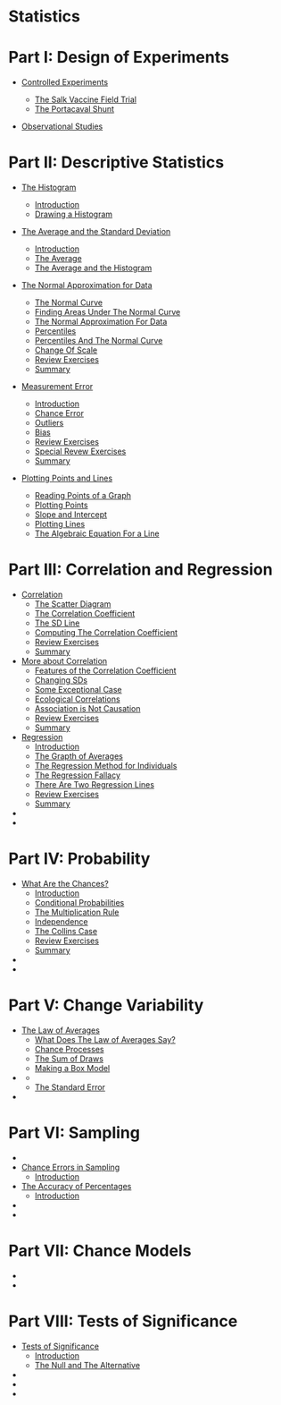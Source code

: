 # Statistics

# Part I: Design of Experiments

- [Controlled Experiments](ch01/ch01.md)

  - [The Salk Vaccine Field Trial](ch01/ch01-01.md)
  - [The Portacaval Shunt](ch01/ch01-02.md)

- [Observational Studies](ch02/ch02.md)

# Part II: Descriptive Statistics

- [The Histogram](ch03/ch03.md)

  - [Introduction](ch03/ch03-01.md)
  - [Drawing a Histogram](ch03/ch03-02.md)

- [The Average and the Standard Deviation](ch04/ch04.md)

  - [Introduction](ch04/ch04-01.md)
  - [The Average](ch04/ch04-02.md)
  - [The Average and the Histogram](ch04/ch04-03.md)

- [The Normal Approximation for Data](ch05/ch05.md)

  - [The Normal Curve](ch05/ch05-01.md)
  - [Finding Areas Under The Normal Curve](ch05/ch05-02.md)
  - [The Normal Approximation For Data](ch05/ch05-03.md)
  - [Percentiles](ch05/ch05-04.md)
  - [Percentiles And The Normal Curve](ch05/ch05-05.md)
  - [Change Of Scale](ch05/ch05-06.md)
  - [Review Exercises](ch05/ch05-07.md)
  - [Summary](ch05/ch05-08.md)

- [Measurement Error](ch06/ch06.md)

  - [Introduction](ch06/ch06-01.md)
  - [Chance Error](ch06/ch06-02.md)
  - [Outliers](ch06/ch06-03.md)
  - [Bias](ch06/ch06-04.md)
  - [Review Exercises](ch06/ch06-05.md)
  - [Special Revew Exercises](ch06/ch06-06.md)
  - [Summary](ch06/ch06-07.md)

- [Plotting Points and Lines](ch07/ch07.md)

  - [Reading Points of a Graph](ch07/ch07-01.md)
  - [Plotting Points](ch07/ch07-02.md)
  - [Slope and Intercept](ch07/ch07-03.md)
  - [Plotting Lines](ch07/ch07-04.md)
  - [The Algebraic Equation For a Line](ch07/ch07-05.md)

# Part III: Correlation and Regression

- [Correlation](ch08/ch08.md)
  - [The Scatter Diagram](ch08/ch08-01.md)
  - [The Correlation Coefficient](ch08/ch08-02.md)
  - [The SD Line](ch08/ch08-03.md)
  - [Computing The Correlation Coefficient](ch08/ch08-04.md)
  - [Review Exercises](ch08/ch08-05.md)
  - [Summary](ch08/ch08-06.md)
- [More about Correlation](ch09/ch09.md)
  - [Features of the Correlation Coefficient](ch09/ch09-01.md)
  - [Changing SDs](ch09/ch09-02.md)
  - [Some Exceptional Case](ch09/ch09-03.md)
  - [Ecological Correlations](ch09/ch09-04.md)
  - [Association is Not Causation](ch09/ch09-05.md)
  - [Review Exercises](ch09/ch09-06.md)
  - [Summary](ch09/ch09-07.md)
- [Regression](ch10/ch10.md)
  - [Introduction](ch10/ch10-01.md)
  - [The Grapth of Averages](ch10/ch10-02.md)
  - [The Regression Method for Individuals](ch10/ch10-03.md)
  - [The Regression Fallacy](ch10/ch10-04.md)
  - [There Are Two Regression Lines](ch10/ch10-05.md)
  - [Review Exercises](ch10/ch10-06.md)
  - [Summary](ch10/ch10-07.md)
- []()
- []()

# Part IV: Probability

- [What Are the Chances?](ch13/ch13.md)
  - [Introduction](ch13/ch13-01.md)
  - [Conditional Probabilities](ch13/ch13-02.md)
  - [The Multiplication Rule](ch13/ch13-03.md)
  - [Independence](ch13/ch13-04.md)
  - [The Collins Case](ch13/ch13-05.md)
  - [Review Exercises](ch13/ch13-06.md)
  - [Summary](ch13/ch13-07.md)
- []()
- []()

# Part V: Change Variability

- [The Law of Averages](ch16/ch16.md)
    - [What Does The Law of Averages Say?](ch16/ch16-01.md)
    - [Chance Processes](ch16/ch16-02.md)
    - [The Sum of Draws](ch16/ch16-03.md)
    - [Making a Box Model](ch16/ch16-04.md)
- []()
  - []()
  - [The Standard Error](ch17/ch17-02.md)
- []()

# Part VI: Sampling

- []()
- [Chance Errors in Sampling](ch20/ch20.md)
  - [Introduction](ch20/ch20-01.md)
- [The Accuracy of Percentages](ch21/ch21.md)
  - [Introduction](ch21/ch21-01.md)
- []()
- []()

# Part VII: Chance Models

- []()
- []()

# Part VIII: Tests of Significance

- [Tests of Significance](ch26/ch26.md)
  - [Introduction](ch26/ch26-01.md)
  - [The Null and The Alternative](ch26/ch26-02.md)
- []()
- []()
- []()
